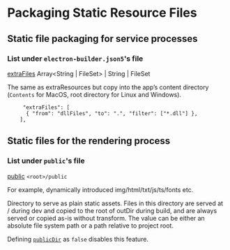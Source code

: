 # Packaging Static Resource Files

## Static file packaging for service processes

### List under `electron-builder.json5`'s file

[extraFiles](https://www.electron.build/configuration/contents.html#extrafiles) Array<String | FileSet> | String | FileSet

The same as extraResources but copy into the app’s content directory (`Contents` for MacOS, root directory for Linux and Windows).

```json5
     "extraFiles": [
      { "from": "dllFiles", "to": ".", "filter": ["*.dll"] },
    ],
```

## Static files for the rendering process

### List under `public`'s file

[public](https://vitejs.dev/guide/assets.html#the-public-directory) `<root>/public`

For example, dynamically introduced <Badge type="tip">img/html/txt/js/ts/fonts</Badge>  etc.

Directory to serve as plain static assets. Files in this directory are served at / during dev and copied to the root of outDir during build, and are always served or copied as-is without transform. The value can be either an absolute file system path or a path relative to project root.

Defining [`publicDir`](https://vitejs.dev/config/shared-options.html#publicdir) as `false` disables this feature.

